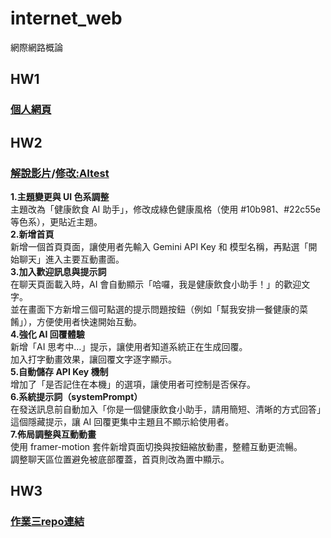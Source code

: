 # internet_web
網際網路概論

## HW1
### [個人網頁](https://41371232h.github.io/internet_web/index.html)
## HW2
### [解說影片](https://youtu.be/2a2FIxpYufY)/[修改:AItest](https://github.com/41371232H/internet_web/blob/main/React_HW2/AItest.tsx)
**1.主題變更與 UI 色系調整**<br>
主題改為「健康飲食 AI 助手」，修改成綠色健康風格（使用 #10b981、#22c55e 等色系），更貼近主題。<br>
**2.新增首頁**<br>
新增一個首頁頁面，讓使用者先輸入 Gemini API Key 和 模型名稱，再點選「開始聊天」進入主要互動畫面。<br>
**3.加入歡迎訊息與提示詞**<br>
在聊天頁面載入時，AI 會自動顯示「哈囉，我是健康飲食小助手！」的歡迎文字。<br>
並在畫面下方新增三個可點選的提示問題按鈕（例如「幫我安排一餐健康的菜餚」），方便使用者快速開始互動。<br>
**4.強化 AI 回覆體驗**<br>
新增「AI 思考中…」提示，讓使用者知道系統正在生成回覆。<br>
加入打字動畫效果，讓回覆文字逐字顯示。<br>
**5.自動儲存 API Key 機制**<br>
增加了「是否記住在本機」的選項，讓使用者可控制是否保存。<br>
**6.系統提示詞（systemPrompt）**<br>
在發送訊息前自動加入「你是一個健康飲食小助手，請用簡短、清晰的方式回答」這個隱藏提示，讓 AI 回覆更集中主題且不顯示給使用者。<br>
**7.佈局調整與互動動畫**<br>
使用 framer-motion 套件新增頁面切換與按鈕縮放動畫，整體互動更流暢。<br>
調整聊天區位置避免被底部覆蓋，首頁則改為置中顯示。<br>
## HW3
### [作業三repo連結](https://github.com/41371232H/internet_web_HW3)

